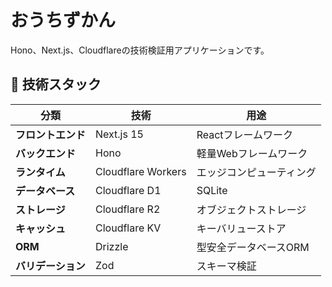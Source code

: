 # おうちずかん

Hono、Next.js、Cloudflareの技術検証用アプリケーションです。

## 🚀 技術スタック

| 分類 | 技術 | 用途 |
|------|------|------|
| **フロントエンド** | Next.js 15 | Reactフレームワーク |
| **バックエンド** | Hono | 軽量Webフレームワーク |
| **ランタイム** | Cloudflare Workers | エッジコンピューティング |
| **データベース** | Cloudflare D1 | SQLite |
| **ストレージ** | Cloudflare R2 | オブジェクトストレージ |
| **キャッシュ** | Cloudflare KV | キーバリューストア |
| **ORM** | Drizzle | 型安全データベースORM |
| **バリデーション** | Zod | スキーマ検証 |
